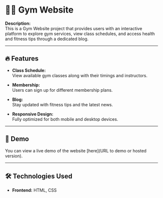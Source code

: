# 🏋️‍♂️ Gym Website

**Description:**  
This is a Gym Website project that provides users with an interactive platform to explore gym services, view class schedules, and access health and fitness tips through a dedicated blog.

---

## 🔥 Features

- **Class Schedule:**  
  View available gym classes along with their timings and instructors.

- **Membership:**  
  Users can sign up for different membership plans.

- **Blog:**  
  Stay updated with fitness tips and the latest news.

- **Responsive Design:**  
  Fully optimized for both mobile and desktop devices.

---

## 🚀 Demo

You can view a live demo of the website [here](URL to demo or hosted version).

---

## 🛠 Technologies Used

- **Frontend:** HTML, CSS

